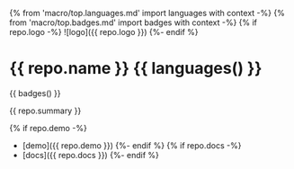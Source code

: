 {% from 'macro/top.languages.md' import languages with context -%}
{% from 'macro/top.badges.md' import badges with context -%}
{% if repo.logo -%}
![logo]({{ repo.logo }})
{%- endif %}

# {{ repo.name }} {{ languages() }}

{{ badges() }}

{{ repo.summary }}

{% if repo.demo -%}
* [demo]({{ repo.demo }})
{%- endif %}
{% if repo.docs -%}
* [docs]({{ repo.docs }})
{%- endif %}

